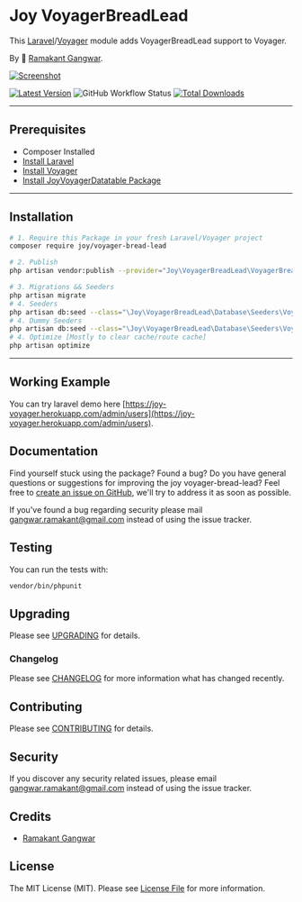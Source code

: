 # Joy VoyagerBreadLead

This [Laravel](https://laravel.com/)/[Voyager](https://voyager.devdojo.com/) module adds VoyagerBreadLead support to Voyager.

By 🐼 [Ramakant Gangwar](https://github.com/rxcod9).

[![Screenshot](https://raw.githubusercontent.com/rxcod9/joy-voyager-bread-lead/main/cover.jpg)](https://joy-voyager.herokuapp.com/)

[![Latest Version](https://img.shields.io/github/v/release/rxcod9/joy-voyager-bread-lead?style=flat-square)](https://github.com/rxcod9/joy-voyager-bread-lead/releases)
![GitHub Workflow Status](https://img.shields.io/github/workflow/status/rxcod9/joy-voyager-bread-lead/run-tests?label=tests)
[![Total Downloads](https://img.shields.io/packagist/dt/joy/voyager-bread-lead.svg?style=flat-square)](https://packagist.org/packages/joy/voyager-bread-lead)

---

## Prerequisites

*   Composer Installed
*   [Install Laravel](https://laravel.com/docs/installation)
*   [Install Voyager](https://github.com/the-control-group/voyager)
*   [Install JoyVoyagerDatatable Package](https://github.com/rxcod9/joy-voyager-datatable)

---

## Installation

```bash
# 1. Require this Package in your fresh Laravel/Voyager project
composer require joy/voyager-bread-lead

# 2. Publish
php artisan vendor:publish --provider="Joy\VoyagerBreadLead\VoyagerBreadLeadServiceProvider" --force

# 3. Migrations && Seeders
php artisan migrate
# 4. Seeders
php artisan db:seed --class="\Joy\VoyagerBreadLead\Database\Seeders\VoyagerDatabaseSeeder" --force
# 4. Dummy Seeders
php artisan db:seed --class="\Joy\VoyagerBreadLead\Database\Seeders\VoyagerDummyDatabaseSeeder" --force
# 4. Optimize [Mostly to clear cache/route cache]
php artisan optimize
```

---


## Working Example

You can try laravel demo here [https://joy-voyager.herokuapp.com/admin/users](https://joy-voyager.herokuapp.com/admin/users).

## Documentation

Find yourself stuck using the package? Found a bug? Do you have general questions or suggestions for improving the joy voyager-bread-lead? Feel free to [create an issue on GitHub](https://github.com/rxcod9/joy-voyager-bread-lead/issues), we'll try to address it as soon as possible.

If you've found a bug regarding security please mail [gangwar.ramakant@gmail.com](mailto:gangwar.ramakant@gmail.com) instead of using the issue tracker.

## Testing

You can run the tests with:

```bash
vendor/bin/phpunit
```

## Upgrading

Please see [UPGRADING](UPGRADING.md) for details.

### Changelog

Please see [CHANGELOG](CHANGELOG.md) for more information what has changed recently.

## Contributing

Please see [CONTRIBUTING](CONTRIBUTING.md) for details.

## Security

If you discover any security related issues, please email [gangwar.ramakant@gmail.com](mailto:gangwar.ramakant@gmail.com) instead of using the issue tracker.

## Credits

- [Ramakant Gangwar](https://github.com/rxcod9)

## License

The MIT License (MIT). Please see [License File](LICENSE.md) for more information.
